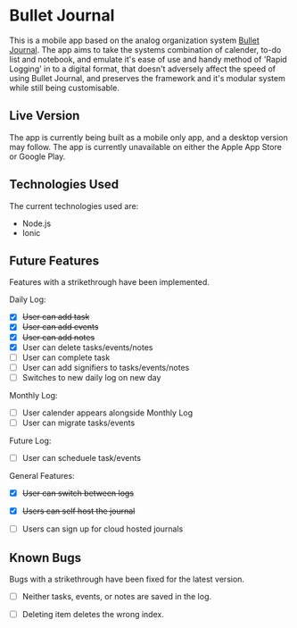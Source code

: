 # Bullet Journal

This is a mobile app based on the analog organization system
[Bullet Journal](http://bulletjournal.com/). The app aims to take the systems
combination of calender, to-do list and notebook, and emulate it's ease of use
and handy method of 'Rapid Logging' in to a digital format, that doesn't adversely
affect the speed of using Bullet Journal, and preserves the framework and it's
modular system while still being customisable.


## Live Version

The app is currently being built as a mobile only app, and a desktop version may
follow. The app is currently unavailable on either the Apple App Store or Google
Play.


## Technologies Used

The current technologies used are:

- Node.js
- Ionic


## Future Features

Features with a strikethrough have been implemented.

Daily Log:
- [x] ~~User can add task~~
- [x] ~~User can add events~~
- [x] ~~User can add notes~~
- [x] User can delete tasks/events/notes
- [ ] User can complete task
- [ ] User can add signifiers to tasks/events/notes
- [ ] Switches to new daily log on new day

Monthly Log:
- [ ] User calender appears alongside Monthly Log
- [ ] User can migrate tasks/events

Future Log:
- [ ] User can scheduele task/events

General Features: 
- [x] ~~User can switch between logs~~
- [x] ~~Users can self host the journal~~
- [ ] Users can sign up for cloud hosted journals


## Known Bugs

Bugs with a strikethrough have been fixed for the latest version.

- [ ] Neither tasks, events, or notes are saved in the log.
- [ ] Deleting item deletes the wrong index.

